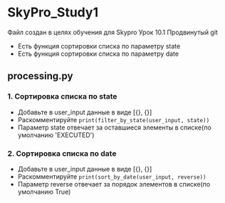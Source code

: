 # SkyPro_Study1
Файл создан в целях обучения для Skypro
Урок 10.1 Продвинутый git

* Есть функция сортировки списка по параметру state
* Есть функция сортировки списка по параметру date

## processing.py
### 1. Сортировка списка по state
* Добавьте в user_input данные в виде [{}, {}]
* Раскомментируйте `print(filter_by_state(user_input, state))`
* Параметр state отвечает за оставшиеся элементы в списке(по умолчанию 'EXECUTED')

### 2. Сортировка списка по date
* Добавьте в user_input данные в виде [{}, {}]
* Раскомментируйте `print(sort_by_date(user_input, reverse))`
* Параметр reverse отвечает за порядок элементов в списке(по умолчанию True)

